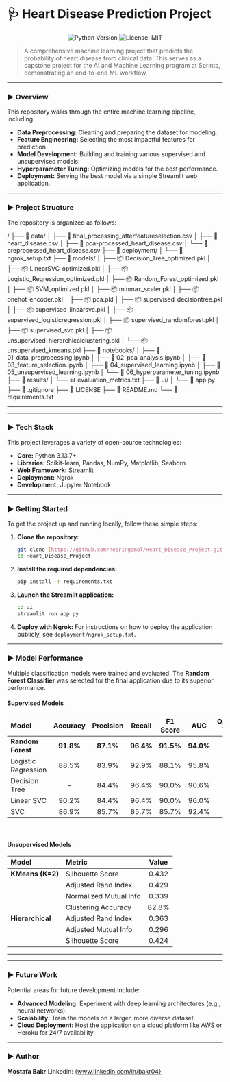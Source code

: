 # 🩺 Heart Disease Prediction Project

<p align="center">
  <img src="https://img.shields.io/badge/Python-3.9%2B-blue?style=for-the-badge&logo=python" alt="Python Version">
  <img src="https://img.shields.io/badge/License-MIT-yellow?style=for-the-badge" alt="License: MIT">
</p>

> A comprehensive machine learning project that predicts the probability of heart disease from clinical data. This serves as a capstone project for the AI and Machine Learning program at Sprints, demonstrating an end-to-end ML workflow.

---

### ► Overview

This repository walks through the entire machine learning pipeline, including:

* **Data Preprocessing:** Cleaning and preparing the dataset for modeling.
* **Feature Engineering:** Selecting the most impactful features for prediction.
* **Model Development:** Building and training various supervised and unsupervised models.
* **Hyperparameter Tuning:** Optimizing models for the best performance.
* **Deployment:** Serving the best model via a simple Streamlit web application.

---

### ► Project Structure

The repository is organized as follows:

/
├── 📂 data/
│   ├── 📄 final_processing_afterfeatureselection.csv
│   ├── 📄 heart_disease.csv
│   ├── 📄 pca-processed_heart_disease.csv
│   └── 📄 preprocessed_heart_disease.csv
├── 📂 deployment/
│   └── 📄 ngrok_setup.txt
├── 📂 models/
│   ├── 📦 Decision_Tree_optimized.pkl
│   ├── 📦 LinearSVC_optimized.pkl
│   ├── 📦 Logistic_Regression_optimized.pkl
│   ├── 📦 Random_Forest_optimized.pkl
│   ├── 📦 SVM_optimized.pkl
│   ├── 📦 minmax_scaler.pkl
│   ├── 📦 onehot_encoder.pkl
│   ├── 📦 pca.pkl
│   ├── 📦 supervised_decisiontree.pkl
│   ├── 📦 supervised_linearsvc.pkl
│   ├── 📦 supervised_logisticregression.pkl
│   ├── 📦 supervised_randomforest.pkl
│   ├── 📦 supervised_svc.pkl
│   ├── 📦 unsupervised_hierarchicalclustering.pkl
│   └── 📦 unsupervised_kmeans.pkl
├── 📂 notebooks/
│   ├── 📜 01_data_preprocessing.ipynb
│   ├── 📜 02_pca_analysis.ipynb
│   ├── 📜 03_feature_selection.ipynb
│   ├── 📜 04_supervised_learning.ipynb
│   ├── 📜 05_unsupervised_learning.ipynb
│   └── 📜 06_hyperparameter_tuning.ipynb
├── 📂 results/
│   └── 📊 evaluation_metrics.txt
├── 📂 ui/
│   └── 🚀 app.py
├── 📄 .gitignore
├── 📄 LICENSE
├── 📄 README.md
└── 📄 requirements.txt
***

---

### ► Tech Stack

This project leverages a variety of open-source technologies:

* **Core:** Python 3.13.7+
* **Libraries:** Scikit-learn, Pandas, NumPy, Matplotlib, Seaborn
* **Web Framework:** Streamlit
* **Deployment:** Ngrok
* **Development:** Jupyter Notebook

---

### ► Getting Started

To get the project up and running locally, follow these simple steps:

1.  **Clone the repository:**
    ```sh
    git clone [https://github.com/nesringamal/Heart_Disease_Project.git](https://github.com/nesringamal/Heart_Disease_Project.git)
    cd Heart_Disease_Project
    ```

2.  **Install the required dependencies:**
    ```sh
    pip install -r requirements.txt
    ```

3.  **Launch the Streamlit application:**
    ```sh
    cd ui
    streamlit run app.py
    ```

4.  **Deploy with Ngrok:**
    For instructions on how to deploy the application publicly, see `deployment/ngrok_setup.txt`.

---

### ► Model Performance

Multiple classification models were trained and evaluated. The **Random Forest Classifier** was selected for the final application due to its superior performance.

#### Supervised Models

| Model                 | Accuracy | Precision | Recall  | F1 Score | AUC     | Optimized Test F1 |
| :-------------------- | :------: | :-------: | :-----: | :------: | :-----: | :---------------: |
| **Random Forest** | **91.8%**| **87.1%** | **96.4%** | **91.5%**| **94.0%** | **93.5%** |
| Logistic Regression   | 88.5%    | 83.9%     | 92.9%   | 88.1%    | 95.8%   | 90.2%             |
| Decision Tree         | -        | 84.4%     | 96.4%   | 90.0%    | 90.6%   | 85.3%             |
| Linear SVC            | 90.2%    | 84.4%     | 96.4%   | 90.0%    | 96.0%   | 88.5%             |
| SVC                   | 86.9%    | 85.7%     | 85.7%   | 85.7%    | 92.4%   | 83.6%             |

<br>

#### Unsupervised Models

| Model            | Metric                 | Value   |
| :--------------- | :--------------------- | :-----: |
| **KMeans (K=2)** | Silhouette Score       | 0.432   |
|                  | Adjusted Rand Index    | 0.429   |
|                  | Normalized Mutual Info | 0.339   |
|                  | Clustering Accuracy    | 82.8%   |
| **Hierarchical** | Adjusted Rand Index    | 0.363   |
|                  | Adjusted Mutual Info   | 0.296   |
|                  | Silhouette Score       | 0.424   |

---

---

### ► Future Work

Potential areas for future development include:

* **Advanced Modeling:** Experiment with deep learning architectures (e.g., neural networks).
* **Scalability:** Train the models on a larger, more diverse dataset.
* **Cloud Deployment:** Host the application on a cloud platform like AWS or Heroku for 24/7 availability.

---

### ► Author

**Mostafa Bakr**
Linkedin: {www.linkedin.com/in/bakr04}
